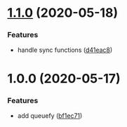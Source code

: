 # [1.1.0](https://github.com/qiwi/queuefy/compare/v1.0.0...v1.1.0) (2020-05-18)


### Features

* handle sync functions ([d41eac8](https://github.com/qiwi/queuefy/commit/d41eac83bdf58c22fbe6d9e14fcc4c3ad0f4e095))

# 1.0.0 (2020-05-17)


### Features

* add queuefy ([bf1ec71](https://github.com/qiwi/queuefy/commit/bf1ec7189584384a68543f613cb5073aaf864840))
